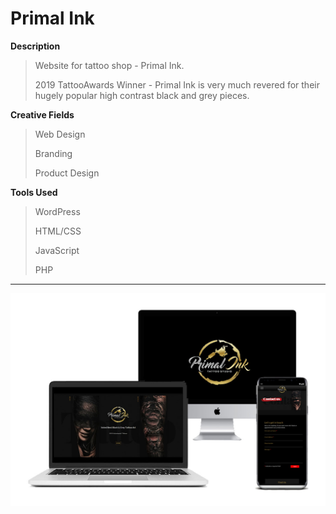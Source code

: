 # Primal Ink

**Description**

> Website for tattoo shop - Primal Ink.
>
> 2019 TattooAwards Winner - Primal Ink is very much revered for their hugely popular high contrast black and grey pieces.

**Creative Fields**

> Web Design
>
> Branding
>
> Product Design

**Tools Used**

> WordPress
>
> HTML/CSS
>
> JavaScript
>
> PHP

***

![Primal Ink image](primal-ink/combo-primal-ink.jpg)

